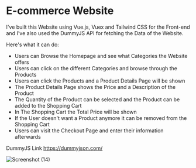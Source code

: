 # E-commerce Website 

I've built this Website using Vue.js, Vuex and Tailwind CSS for the Front-end and I've also used the DummyJS API for fetching the Data of the Website.

Here's what it can do:
* Users can Browse the Homepage and see what Categories the Website offers
* Users can click on the different Categories and browse through the Products
* Users can click the Products and a Product Details Page will be shown
* The Product Details Page shows the Price and a Description of the Product
* The Quantity of the Product can be selected and the Product can be added to the Shopping Cart
* In The Shopping Cart the Total Price will be shown 
* If the User doesn't want a Product anymore it can be removed from the Shopping Cart
* Users can visit the Checkout Page and enter their information afterwards

DummyJS Link https://dummyjson.com/

![Screenshot (14)](https://github.com/schinak-m/e-commerce/assets/126258374/97c5530f-e242-42d6-8270-df9f1b98c242)
